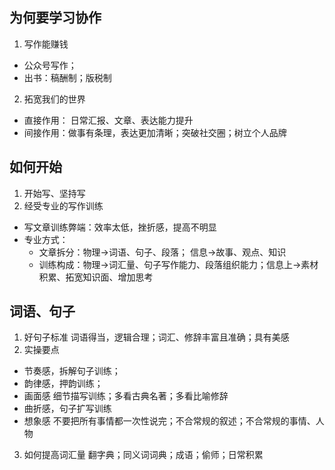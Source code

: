 ## 为何要学习协作

1. 写作能赚钱

- 公众号写作；
- 出书：稿酬制；版税制

2. 拓宽我们的世界

- 直接作用： 日常汇报、文章、表达能力提升
- 间接作用：做事有条理，表达更加清晰；突破社交圈；树立个人品牌

## 如何开始

1. 开始写、坚持写
2. 经受专业的写作训练

- 写文章训练弊端：效率太低，挫折感，提高不明显
- 专业方式：
  - 文章拆分：物理->词语、句子、段落； 信息->故事、观点、知识
  - 训练构成：物理->词汇量、句子写作能力、段落组织能力；信息上->素材积累、拓宽知识面、增加思考

## 词语、句子

1. 好句子标准
   词语得当，逻辑合理；词汇、修辞丰富且准确；具有美感
2. 实操要点

- 节奏感，拆解句子训练；
- 韵律感，押韵训练；
- 画面感
  细节描写训练；多看古典名著；多看比喻修辞
- 曲折感，句子扩写训练
- 想象感
  不要把所有事情都一次性说完；不合常规的叙述；不合常规的事情、人物

3. 如何提高词汇量
   翻字典；同义词词典；成语；偷师；日常积累
